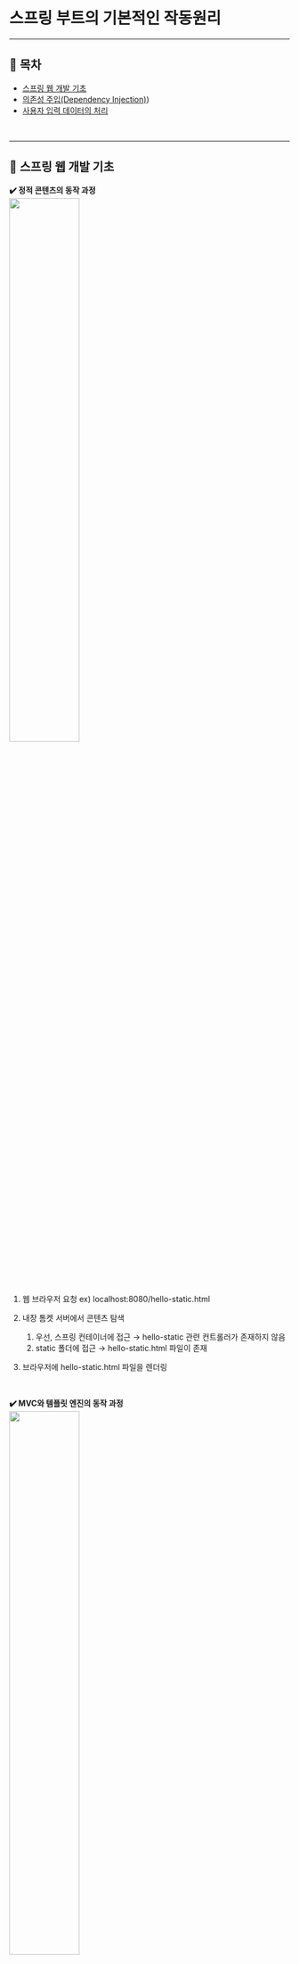 # 스프링 부트의 기본적인 작동원리
---
## :mag_right: 목차
* [스프링 웹 개발 기초](#mag_right-스프링-웹-개발-기초)
* [의존성 주입(Dependency Injection)](#mag_right-의존성-주입dependency-injection))
* [사용자 입력 데이터의 처리](#mag_right-사용자-입력-데이터의-처리)
</br>

---
## :mag_right: 스프링 웹 개발 기초
**✔️ 정적 콘텐츠의 동작 과정**   
<img src="https://user-images.githubusercontent.com/61148914/129156622-900d0af3-62ff-4142-970b-2c2012aac849.png" width="50%">
1) 웹 브라우저 요청 ex) localhost:8080/hello-static.html

2) 내장 톰켓 서버에서 콘텐츠 탐색
    1. 우선, 스프링 컨테이너에 접근 → hello-static 관련 컨트롤러가 존재하지 않음
    2. static 폴더에 접근 → hello-static.html 파일이 존재
    
3) 브라우저에 hello-static.html 파일을 렌더링
</br>

**✔️ MVC와 템플릿 엔진의 동작 과정**   
<img src="https://blog.kakaocdn.net/dn/bfBysA/btqXTmxDRZO/01wenKdMkef6YwkKvdtDB1/img.png" width="50%">
1) 웹 브라우저 요청 ex) localhost:8080/hello-mvc?name=spring

2) 내장 톰켓 서버에서 콘텐츠 탐색
    1. 스프링 컨테이너에 접근 → 해당 url과 매핑된 컨트롤러가 존재
    2. 모델이 전달받은 데이터를 처리한 후, 템플릿 이름을 반환
    3. viewResolver는 해당 템플릿을 찾아 템플릿 엔진인 타임리프에게 전달
    
3) hello-template.html 파일로 변환 후, 브라우저로 전송
</br>

**✔️ API의 동작 과정**   
<img src="https://img1.daumcdn.net/thumb/R1280x0/?scode=mtistory2&fname=https%3A%2F%2Fblog.kakaocdn.net%2Fdn%2Fbizk8p%2FbtqXLfUfQ8q%2FgBHqJezHXHak8ji2Rgbnm1%2Fimg.png" width="50%">
1) 웹 브라우저 요청 ex) localhost:8080/hello-api

2) 내장 톰켓 서버에서 콘텐츠 탐색
    1. 스프링 컨테이너에 접근 → 해당 url과 매핑된 컨트롤러가 존재
    2. "@ResponseBody" 애너테이션이 있을 경우, viewResolver 대신에 HttpMessageConverter가 동작
    
3) 문자열 처리의 경우 StringHttpMessageConverter가 동작, 객체 처리의 경우 MappingJackson2HttpMessageConverter가 동작
</br>

---
## :mag_right: 의존성 주입(Dependency Injection)
**✔️ 의존성 주입이란?**   
```java
@Controller
public class MemberController {
    private final MemberService memberService;

    @Autowired
    public MemberController(MemberService memberService) {
        this.memberService = memberService;
    }
}
```
ㆍ 생성자에 "@Autowired" 애너테이션이 있으면 스프링이 연관된 객체를 스프링 컨테이너에서 찾아서 넣어준다.   
ㆍ 이렇게 객체 의존관계를 외부에서 넣어주는 것을 의존성 주입이하고 한다.   
</br>

**✔️ 컴포넌트 스캔을 통한 자동 의존관계 설정**
```java
@Service
public class MemberService {
    private final MemberRepository memberRepository;

    @Autowired
    public MemberService(MemberRepository memberRepository) {
        this.memberRepository = memberRepository;
    }
}
```
```java
@Repository
public class MemoryMemberRepository implements MemberRepository {}
```
ㆍ "@Component" 애너테이션이 있으면 스프링 빈으로 자동 등록된다.   
ㆍ "@Controller", "@Service", "@Repository" 애너테이션은 "@Component" 애너테이션을 포함하기 때문에 스프링 빈으로 자동 등록된다.   
</br>

**✔️ 자바 코드로 직접 스프링 빈 등록**
```java
@Configuration
public class SpringConfig {
    @Bean
    public MemberService memberService() {
        return new MemberService(memberRepository());
    }

    @Bean
    public MemberRepository memberRepository() {
        return new MemoryMemberRepository();
    }
}
```
ㆍ "@Bean" 애너테이션을 사용하여 개발자 직접 해당 클래스들을 스프링 빈으로 등록한다.   
</br>

---
## :mag_right: 사용자 입력 데이터의 처리
**✔️ 회원 등록 폼 HTML**
```html
<!DOCTYPE HTML>
<html xmlns:th="http://www.thymeleaf.org">
<body>
<div class="container">
    <form action="/members/new" method="post">
        <div class="form-group">
            <label for="name">이름</label>
            <input type="text" id="name" name="name" placeholder="이름을 입력하세요.">
        </div>
        <button type="submit">등록</button>
    </form>
</div> <!-- /container -->
</body>
</html>
```
ㆍ 사용자가 이름을 입력할 수 있는 폼 형식의 HTML 파일이다.   
ㆍ input 태그에 이름을 입력하고 등록 버튼을 눌렀을 때, "/members/new" 주소에 post 방식으로 전달된다.   
</br>

**✔️ 웹 화면에서 데이터를 전달 받을 폼 객체**
```java
public class MemberForm {
    private String name;

    public String getName() {
        return name;
    }
    
    public void setName(String name) {
        this.name = name;
    }
}
```
ㆍ 사용자가 입력한 이름 데이터와 매핑할 객체이다.   
</br>

**✔️ 컨트롤러를 통한 데이터의 처리**
```java
@PostMapping(value = "/members/new")
public String create(MemberForm form) {
    Member member = new Member();
    member.setName(form.getName());
    memberService.join(member);

    return "redirect:/";
}
```
ㆍ 컨트롤러 영역에서 post 방식의 "/members/new" 주소에 해당하는 메서드가 호출된다.   
ㆍ 매개 변수 form의 멤버 변수명과 사용자 입력 필드의 name 속성 값이 동일하면, form의 각 멤버 변수에 전달된 값들이 자동으로 매핑된다.   
</br>
